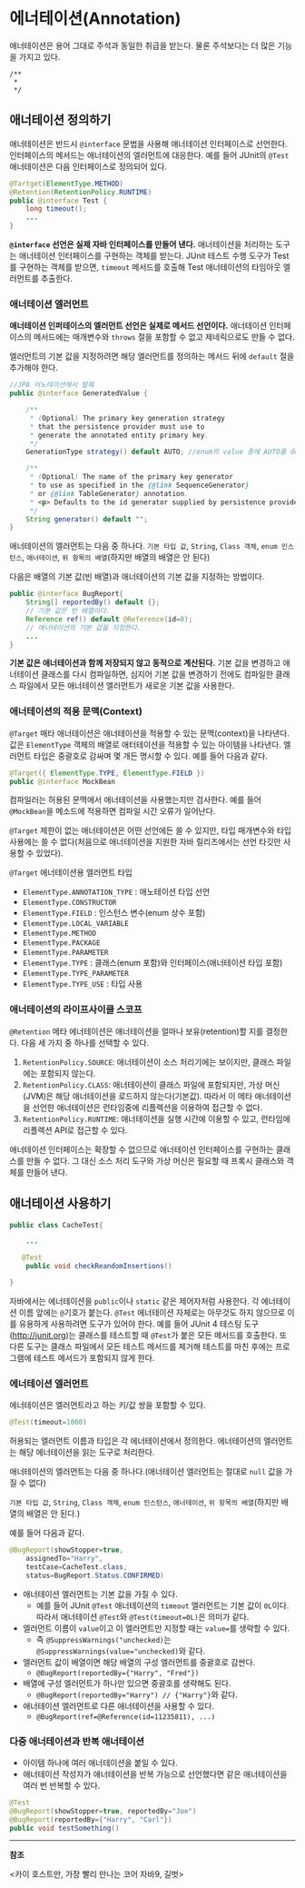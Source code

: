 # 에너테이션(Annotation)

애너테이션은 용어 그대로 주석과 동일한 취급을 받는다. 물론 주석보다는 더 많은 기능을 가지고 있다.

```
/**
 *
 */
```

## 애너테이션 정의하기

애너테이션은 반드시 `@interface` 문법을 사용해 애너테이션 인터페이스로 선언한다. 인터페이스의 메서드는 애너테이션의 엘러먼트에 대응한다. 예를 들어 JUnit의 `@Test` 애너테이션은 다음 인터페이스로 정의되어 있다.

```java
@Tartget(ElementType.METHOD)
@Retention(RetentionPolicy.RUNTIME)
public @interface Test {
    long timeout();
    ...
}
```

**`@interface` 선언은 실제 자바 인터페이스를 만들어 낸다.** 애너테이션을 처리하는 도구는 애너테이션 인터페이스를 구현하는 객체를 받는다. JUnit 테스트 수행 도구가 Test를 구현하는 객체를 받으면, `timeout` 메서드를 호출해 Test 애너테이션의 타임아웃 엘러먼트를 추출한다.

### 애너테이션 엘러먼트

**애너테이션 인퍼테이스의 엘러먼트 선언은 실제로 메서드 선언이다.** 애너테이션 인터페이스의 메서드에는 매개변수와 `throws` 절을 포함할 수 없고 제네릭으로도 만들 수 없다.

엘러먼트의 기본 값을 지정하려면 해당 엘러먼트를 정의하는 메서드 뒤에 `default` 절을 추가해야 한다.

```java
//JPA 어노테이션에서 발췌
public @interface GeneratedValue {

    /**
     * (Optional) The primary key generation strategy
     * that the persistence provider must use to
     * generate the annotated entity primary key.
     */
    GenerationType strategy() default AUTO; //enum의 value 중에 AUTO를 default 값으로

    /**
     * (Optional) The name of the primary key generator
     * to use as specified in the {@link SequenceGenerator} 
     * or {@link TableGenerator} annotation.
     * <p> Defaults to the id generator supplied by persistence provider.
     */
    String generator() default "";
}
```

애너테이션의 엘러먼트는 다음 중 하나다. `기본 타입 값`, `String`, `Class 객체`, `enum 인스턴스`, `애너테이션`, `위 항목의 배열`(하지만 배열의 배열은 안 된다)

다음은 배열의 기본 값(빈 배열)과 애너테이션의 기본 값을 지정하는 방법이다.

```java
public @interface BugReport{
    String[] reportedBy() default {};
    // 기본 값은 빈 배열이다.
    Reference ref() default @Reference(id=0);
    // 애너테이션의 기본 값을 지정한다.
    ...
}
```

**기본 값은 애너테이션과 함께 저장되지 않고 동적으로 계산된다.** 기본 값을 변경하고 애너테이션 클래스를 다시 컴파일하면, 심지어 기본 값을 변경하기 전에도 컴파일한 클래스 파일에서 모든 애너테이션 엘러먼트가 새로운 기본 값을 사용한다.

### 애너테이션의 적용 문맥(Context)

`@Target` 매타 애너테이션은 애너테이션을 적용할 수 있는 문맥(context)을 나타낸다. 값은 `ElementType` 객체의 배열로 애터테이션을 적용할 수 있는 아이템을 나타낸다. 엘러먼트 타입은 중괄호로 감싸며 몇 개든 명시할 수 있다. 예를 들어 다음과 같다.

```java
@Target({ ElementType.TYPE, ElementType.FIELD })
public @interface MockBean
```

컴파일러는 허용된 문맥에서 애너테이션을 사용했는지만 검사한다. 예를 들어 `@MockBean`을 메소드에 적용하면 컴파일 시간 오류가 일어난다.

`@Target` 제한이 없는 애너테이션은 어떤 선언에든 쓸 수 있지만, 타입 매개변수와 타입 사용에는 쓸 수 없다(처음으로 애너테이션을 지원한 자바 릴리즈에서는 선언 타깃만 사용할 수 있었다).

`@Target` 애너테이션용 엘러먼트 타입

- `ElementType.ANNOTATION_TYPE` : 애노테이션 타입 선언
- `ElementType.CONSTRUCTOR`
- `ElementType.FIELD` : 인스턴스 변수(enum 상수 포함)
- `ElementType.LOCAL_VARIABLE`
- `ElementType.METHOD`
- `ElementType.PACKAGE`
- `ElementType.PARAMETER`
- `ElementType.TYPE` : 클래스(enum 포함)와 인터페이스(애너테이션 타입 포함)
- `ElementType.TYPE_PARAMETER`
- `ElementType.TYPE_USE` : 타입 사용

### 애너테이션의 라이프사이클 스코프

`@Retention` 메타 에너테이션은 애너테이션을 얼마나 보유(retention)할 지를 결정한다. 다음 세 가지 중 하나를 선택할 수 있다.

1. `RetentionPolicy.SOURCE`: 애너테이션이 소스 처리기에는 보이지만, 클래스 파일에는 포함되지 않는다.
2. `RetentionPolicy.CLASS`: 애너테이션이 클래스 파일에 포함되지만, 가상 머신(JVM)은 해당 애너테이션을 로드하지 않는다(기본값). 따라서 이 메타 애너테이션을 선언한 애너테이션은 런타임중에 리플렉션을 이용하여 접근할 수 없다.
3. `RetentionPolicy.RUNTIME`: 애너테이션을 실행 시간에 이용할 수 있고, 런타임에 리플렉션 API로 접근할 수 있다.

애너테이션 인터페이스는 확장할 수 없으므로 애너테이션 인터페이스를 구현하는 클래스를 만들 수 없다. 그 대신 소스 처리 도구와 가상 머신은 필요할 때 프록시 클래스와 객체를 만들어 낸다.

## 애너테이션 사용하기

```java
public class CacheTest{

    ...

   @Test
    public void checkReandomInsertions()

}
```

 자바에서는 에너테이션을 `public`이나 `static` 같은 제어자처럼 사용한다. 각 에너테이션 이름 앞에는 `@`기호가 붙는다. `@Test` 에너테이션 자체로는 아무것도 하지 않으므로 이를 유용하게 사용하려면 도구가 있어야 한다. 예를 들어 JUnit 4 테스팅 도구(http://junit.org)는 클래스를 테스트할 때 `@Test`가 붙은 모든 메서드를 호출한다. 또 다른 도구는 클래스 파일에서 모든 테스트 메서드를 제거해 테스트를 마친 후에는 프로그램에 테스트 메서드가 포함되지 않게 한다.

### 에너테이션 엘러먼트

에너테이션은 엘러먼트라고 하는 키/값 쌍을 포함할 수 있다.

```java
@Test(timeout=1000)
```

허용되는 엘러먼트 이름과 타입은 각 에너테이션에서 정의한다. 에너테이션의 엘러먼트는 해당 에너테이션을 읽는 도구로 처리한다.

애너테이션의 엘러먼트는 다음 중 하나다.(애너테이션 엘러먼트는 절대로 `null` 값을 가질 수 없다)

`기본 타입 값`, `String`, `Class 객체`, `enum 인스턴스`, `애너테이션`, `위 항목의 배열`(하지만 배열의 배열은 안 된다.)

예를 들어 다음과 같다.

```java
@BugReport(showStopper=true,
    assignedTo="Harry",
    testCase=CacheTest.class,
    status=BugReport.Status.CONFIRMED)
```

- 애너테이션 엘러먼트는 기본 값을 가질 수 있다.
    - 예를 들어 JUnit `@Test` 애너테이션의 `timeout` 엘러먼트는 기본 값이 `0L`이다. 따라서 애너테이션 `@Test`와 `@Test(timeout=0L)`은 의미가 같다.
- 엘러먼트 이름이 `value`이고 이 엘러먼트만 지정할 때는 `value=`를 생략할 수 있다.
    - 즉 `@SuppressWarnings("unchecked)`는 `@SuppressWarnings(value="unchecked)`와 같다.
- 엘러먼트 값이 배열이면 해당 배열의 구성 엘러먼트를 중괄호로 감싼다.
    - `@BugReport(reportedBy={"Harry", "Fred"})`
- 배열에 구성 엘러먼트가 하나만 있으면 중괄호를 생략해도 된다.
    - `@BugReport(reportedBy="Harry") // {"Harry"}`와 같다.
- 애너테이션 엘러먼트로 다른 애너테이션을 사용할 수 있다.
    - `@BugReport(ref=@Reference(id=11235811), ...)`

### 다중 애너테이션과 반복 애너테이션

- 아이템 하나에 여러 애너테이션을 붙일 수 있다.
- 애너테이션 작성자가 애너테이션을 반복 가능으로 선언했다면 같은 애너테이션을 여러 번 반복할 수 있다.

```java
@Test
@BugReport(showStopper=true, reportedBy="Joe")
@BugReport(reportedBy={"Harry", "Carl"})
public void testSomething()
```

---

**참조**

<카이 호스트만, 가장 빨리 만나는 코어 자바9, 길벗>

